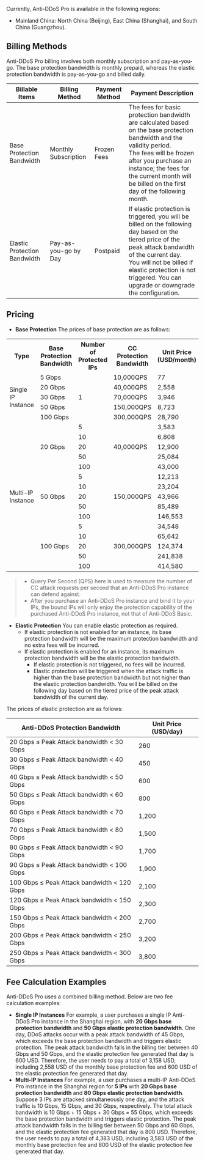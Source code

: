 ﻿Currently, Anti-DDoS Pro is available in the following regions:
- Mainland China: North China (Beijing), East China (Shanghai), and South China (Guangzhou).

## Billing Methods
Anti-DDoS Pro billing involves both monthly subscription and pay-as-you-go. The base protection bandwidth is monthly prepaid, whereas the elastic protection bandwidth is pay-as-you-go and billed daily.

| Billable Items       | Billing Method     | Payment Method | Payment Description                                                     |
| ------------ | ------------ | -------- | ------------------------------------------------------------ |
| Base Protection Bandwidth | Monthly Subscription     | Frozen Fees  | The fees for basic protection bandwidth are calculated based on the base protection bandwidth and the validity period.</br>The fees will be frozen after you purchase an instance; the fees for the current month will be billed on the first day of the following month. |
| Elastic Protection Bandwidth | Pay-as-you-go by Day | Postpaid   | If elastic protection is triggered, you will be billed on the following day based on the tiered price of the peak attack bandwidth of the current day.</br>You will not be billed if elastic protection is not triggered. You can upgrade or downgrade the configuration. |


## Pricing
- **Base Protection**
The prices of base protection are as follows:
<table>
     <tr>
         <th>Type</th>  
         <th>Base Protection Bandwidth</th>  
         <th>Number of Protected IPs</th>  
         <th>CC Protection Bandwidth</th> 
		 <th>Unit Price (USD/month)</th> 
     </tr>
	 <tr>
         <td   rowspan="5">Single IP Instance</td>  
         <td>5 Gbps</td>  
         <td   rowspan="5">1</td>  
         <td>10,000QPS</td>
		 <td>77</td>
     </tr> 
	 <tr>
         <td>20 Gbps</td>  
         <td>40,000QPS</td>  
		 <td>2,558</td>
     </tr>
	 <tr>
         <td>30 Gbps</td>  
         <td>70,000QPS</td>  
         <td>3,946</td>
     </tr>
	 <tr>
         <td>50 Gbps</td>  
         <td>150,000QPS</td>  
         <td>8,723</td>
     </tr>
	 <tr>
         <td>100 Gbps</td>  
         <td>300,000QPS</td>  
         <td>28,790</td>
     </tr>
	 <tr>
         <td   rowspan="15">Multi-IP Instance</td>  
         <td   rowspan="5">20 Gbps</td>  
         <td>5</td>  
         <td   rowspan="5">40,000QPS</td>
		 <td>3,583</td>
     </tr> 
	 <tr>
         <td>10</td>  
		 <td>6,808</td>
     </tr>
	 <tr>
         <td>20</td>  
		 <td>12,900</td>
     </tr>
	 <tr>
         <td>50</td>  
		 <td>25,084</td>
     </tr>
	 <tr>
         <td>100</td>  
		 <td>43,000</td>
     </tr>
		  <tr>
         <td   rowspan="5">50 Gbps</td>  
         <td>5</td>  
         <td   rowspan="5">150,000QPS</td>
		 <td>12,213</td>
     </tr> 
	 <tr>
         <td>10</td>  
		 <td>23,204</td>
     </tr>
	 <tr>
         <td>20</td>  
		 <td>43,966</td>
     </tr>
	 <tr>
         <td>50</td>  
		 <td>85,489</td>
     </tr>
	 <tr>
         <td>100</td>  
		 <td>146,553</td>
     </tr>
	 <tr>
         <td   rowspan="5">100 Gbps</td>  
         <td>5</td>  
         <td   rowspan="5">300,000QPS</td>
		 <td>34,548</td>
     </tr> 
	 <tr>
         <td>10</td>  
		 <td>65,642</td>
     </tr>
	 <tr>
         <td>20</td>  
		 <td>124,374</td>
     </tr>
	 <tr>
         <td>50</td>  
		 <td>241,838</td>
     </tr>
	 <tr>
         <td>100</td>  
		 <td>414,580</td>
     </tr>
</table>


>- Query Per Second (QPS) here is used to measure the number of CC attack requests per second that an Anti-DDoS Pro instance can defend against.
>- After you purchase an Anti-DDoS Pro instance and bind it to your IPs, the bound IPs will only enjoy the protection capability of the purchased Anti-DDoS Pro instance, not that of Anti-DDoS Basic.

- **Elastic Protection**
You can enable elastic protection as required.
	- If elastic protection is not enabled for an instance, its base protection bandwidth will be the maximum protection bandwidth and no extra fees will be incurred.
	- If elastic protection is enabled for an instance, its maximum protection bandwidth will be the elastic protection bandwidth.
		- If elastic protection is not triggered, no fees will be incurred.
		- Elastic protection will be triggered when the attack traffic is higher than the base protection bandwidth but not higher than the elastic protection bandwidth. You will be billed on the following day based on the tiered price of the peak attack bandwidth of the current day.
	
	

The prices of elastic protection are as follows:

| Anti-DDoS Protection Bandwidth                | Unit Price (USD/day) |
| ---------------------------- | ----------------- |
| 20 Gbps ≤ Peak Attack bandwidth < 30 Gbps   | 260             |
| 30 Gbps ≤ Peak Attack bandwidth < 40 Gbps   | 450             |
| 40 Gbps ≤ Peak Attack bandwidth < 50 Gbps   | 600             |
| 50 Gbps ≤ Peak Attack bandwidth < 60 Gbps   | 800             |
| 60 Gbps ≤ Peak Attack bandwidth < 70 Gbps   | 1,200             |
| 70 Gbps ≤ Peak Attack bandwidth < 80 Gbps   | 1,500             |
| 80 Gbps ≤ Peak Attack bandwidth < 90 Gbps   | 1,700             |
| 90 Gbps ≤ Peak Attack bandwidth < 100 Gbps  | 1,900            |
| 100 Gbps ≤ Peak Attack bandwidth < 120 Gbps | 2,100            |
| 120 Gbps ≤ Peak Attack bandwidth < 150 Gbps | 2,300            |
| 150 Gbps ≤ Peak Attack bandwidth < 200 Gbps | 2,700            |
| 200 Gbps ≤ Peak Attack bandwidth < 250 Gbps | 3,200            |
| 250 Gbps ≤ Peak Attack bandwidth < 300 Gbps | 3,800            |


## Fee Calculation Examples
Anti-DDoS Pro uses a combined billing method. Below are two fee calculation examples:
- **Single IP Instances**
For example, a user purchases a single IP Anti-DDoS Pro instance in the Shanghai region, with **20 Gbps base protection bandwidth** and **50 Gbps elastic protection bandwidth**.
One day, DDoS attacks occur with a peak attack bandwidth of 45 Gbps, which exceeds the base protection bandwidth and triggers elastic protection. The peak attack bandwidth falls in the billing tier between 40 Gbps and 50 Gbps, and the elastic protection fee generated that day is 600 USD.
Therefore, the user needs to pay a total of 3,158 USD, including 2,558 USD of the monthly base protection fee and 600 USD of the elastic protection fee generated that day.
- **Multi-IP Instances**
For example, a user purchases a multi-IP Anti-DDoS Pro instance in the Shanghai region for **5 IPs** with **20 Gbps base protection bandwidth** and **80 Gbps elastic protection bandwidth**.
Suppose 3 IPs are attacked simultaneously one day, and the attack traffic is 10 Gbps, 15 Gbps, and 30 Gbps, respectively. The total attack bandwidth is 10 Gbps + 15 Gbps + 30 Gbps = 55 Gbps, which exceeds the base protection bandwidth and triggers elastic protection. The peak attack bandwidth falls in the billing tier between 50 Gbps and 60 Gbps, and the elastic protection fee generated that day is 800 USD.
Therefore, the user needs to pay a total of 4,383 USD, including 3,583 USD of the monthly base protection fee and 800 USD of the elastic protection fee generated that day.
